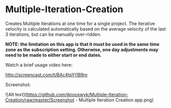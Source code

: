Multiple-Iteration-Creation
===========================

Creates Multiple Iterations at one time for a single project.  The iterative velocity is calculated automatically based on the average velocity of the last 3 iterations, but can be manually over-ridden.<P>

<B>NOTE: the limitation on this app is that it must be used in the same time zone as the subscription setting.  Otherwise, one day adjustments may need to be made to either start or end dates.</B><P>

Watch a brief usage video here:<P>

http://screencast.com/t/BAc4tpYj1B9m

Screenshot:<P>
![Alt text](https://github.com/jkrooswyk/Multiple-Iteration-Creation/raw/master/Screenshot - Multiple Iteration Creation app.png)
